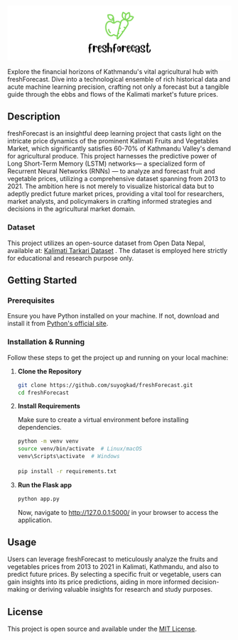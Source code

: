 ![freshForecast Logo](assets/template1.png)

Explore the financial horizons of Kathmandu's vital agricultural hub with freshForecast. Dive into a technological ensemble of rich historical data and acute machine learning precision, crafting not only a forecast but a tangible guide through the ebbs and flows of the Kalimati market's future prices.
## Description

freshForecast is an insightful deep learning project that casts light on the intricate price dynamics of the prominent Kalimati Fruits and Vegetables Market, which significantly satisfies 60-70% of Kathmandu Valley's demand for agricultural produce. This project harnesses the predictive power of Long Short-Term Memory (LSTM) networks— a specialized form of Recurrent Neural Networks (RNNs) — to analyze and forecast fruit and vegetable prices, utilizing a comprehensive dataset spanning from 2013 to 2021. The ambition here is not merely to visualize historical data but to adeptly predict future market prices, providing a vital tool for researchers, market analysts, and policymakers in crafting informed strategies and decisions in the agricultural market domain.

### Dataset

This project utilizes an open-source dataset from Open Data Nepal, available at: [Kalimati Tarkari Dataset](https://opendatanepal.com/dataset/kalimati-tarkari-dataset)
. The dataset is employed here strictly for educational and research purpose only.

## Getting Started

### Prerequisites

Ensure you have Python installed on your machine. If not, download and install it from [Python's official site](https://www.python.org/).

### Installation & Running

Follow these steps to get the project up and running on your local machine:

1. **Clone the Repository**

   ```sh
   git clone https://github.com/suyogkad/freshForecast.git
   cd freshForecast

2. **Install Requirements**

   Make sure to create a virtual environment before installing dependencies.
   
   ```sh
   python -m venv venv
   source venv/bin/activate  # Linux/macOS
   venv\Scripts\activate  # Windows

   pip install -r requirements.txt
   
3. **Run the Flask app**
   
   ```sh
   python app.py
   ```
   
   Now, navigate to http://127.0.0.1:5000/ in your browser to access the application.

## Usage

Users can leverage freshForecast to meticulously analyze the fruits and vegetables prices from 2013 to 2021 in Kalimati, Kathmandu, and also to predict future prices. By selecting a specific fruit or vegetable, users can gain insights into its price predictions, aiding in more informed decision-making or deriving valuable insights for research and study purposes.

## License

This project is open source and available under the [MIT License](LICENSE).
